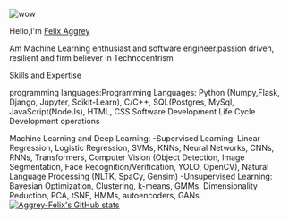![wow](http://cdn.home-designing.com/wp-content/uploads/2020/11/bedroom-workspace.jpg)

Hello,I'm [Felix Aggrey](https://www.linkedin.com/in/felix-abongo-77b092208/?lipi=urn%3Ali%3Apage%3Ad_flagship3_feed%3BzWWuH7k1QTOGJRw%2FmfDjtg%3D%3D)

Am Machine Learning enthusiast and software engineer.passion driven, resilient and firm believer in Technocentrism

Skills and Expertise

programming languages:Programming Languages: Python (Numpy,Flask, Django, Jupyter, Scikit-Learn), C/C++, SQL(Postgres, MySql, JavaScript(NodeJs), HTML, CSS
Software Development Life Cycle
Development operations

Machine Learning and Deep Learning:
      -Supervised Learning: Linear Regression, Logistic Regression, SVMs, KNNs, Neural Networks, CNNs, RNNs, Transformers, Computer Vision (Object Detection, Image Segmentation, Face Recognition/Verification, YOLO, OpenCV), Natural Language Processing (NLTK, SpaCy, Gensim)
      -Unsupervised Learning: Bayesian Optimization, Clustering, k-means, GMMs, Dimensionality Reduction, PCA, tSNE, HMMs, autoencoders, GANs
[![Aggrey-Felix's GitHub stats](https://github-readme-stats.vercel.app/api?username=aggrey-Felix)](https://github.com/aggrey-Felix/github-readme-stats)
